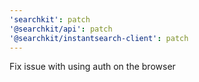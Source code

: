 ```yaml
---
'searchkit': patch
'@searchkit/api': patch
'@searchkit/instantsearch-client': patch
---
```


Fix issue with using auth on the browser
